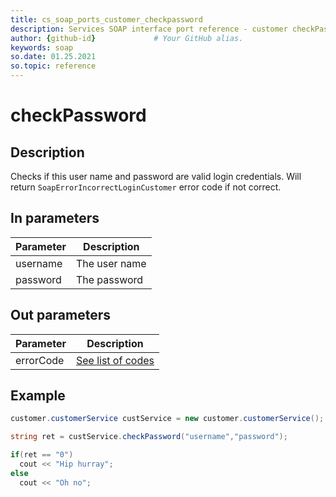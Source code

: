 ```yaml
---
title: cs_soap_ports_customer_checkpassword
description: Services SOAP interface port reference - customer checkPassword
author: {github-id}             # Your GitHub alias.
keywords: soap
so.date: 01.25.2021
so.topic: reference
---
```


# checkPassword

## Description

Checks if this user name and password are valid login credentials. Will return `SoapErrorIncorrectLoginCustomer` error code if not correct.

## In parameters

| Parameter | Description |
|---|---|
| username | The user name |
| password | The password |

## Out parameters

| Parameter | Description |
|---|---|
| errorCode | [See list of codes][1] |

## Example

```csharp
customer.customerService custService = new customer.customerService();

string ret = custService.checkPassword("username","password");

if(ret == "0")
  cout << "Hip hurray";
else
  cout << "Oh no";
```

<!-- Referenced links -->
[1]: ../../error-codes.md

